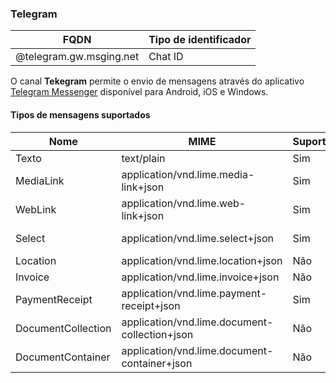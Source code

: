 ### Telegram
| FQDN                     | Tipo de identificador                  | 
|--------------------------|----------------------------------------|
| @telegram.gw.msging.net  | Chat ID                                |


O canal **Tekegram** permite o envio de mensagens através do aplicativo [Telegram Messenger](https://telegram.org/) disponível para Android, iOS e Windows.


#### Tipos de mensagens suportados
| Nome               | MIME                                          | Suporte | Observação                          |
|--------------------|-----------------------------------------------|---------|-------------------------------------|
| Texto              | text/plain                                    | Sim     |                                     |
| MediaLink          | application/vnd.lime.media-link+json          | Sim     | Texto com link                      |
| WebLink            | application/vnd.lime.web-link+json            | Sim     | Texto com link                      |
| Select             | application/vnd.lime.select+json              | Sim     | Texto com opções                    |
| Location           | application/vnd.lime.location+json            | Não     |                                     |
| Invoice            | application/vnd.lime.invoice+json             | Não     |                                     |
| PaymentReceipt     | application/vnd.lime.payment-receipt+json     | Sim     | Texto com informações               |
| DocumentCollection | application/vnd.lime.document-collection+json | Não     |                                     |
| DocumentContainer  | application/vnd.lime.document-container+json  | Não     |                                     |


